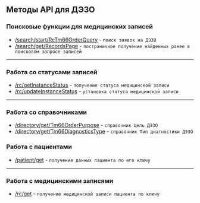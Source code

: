 ## Методы API для ДЭЗО

### Поисковые функции для медицинских записей

* [/search/start/RcTm66OrderQuery](methods/search/start/RcTm66OrderQuery/index.md)  - `поиск заявок на ДЭЗО`
* [/search/get/RecordsPage](methods/search/get/RecordsPage/index.md)  - `постраничное получение найденных ранее в поисковом запросе записей`

---

### Работа со статусами записей

* [/rc/getInstanceStatus](methods/status/get/index.md)  - `получение статуса медицинской записи`
* [/rc/updateInstanceStatus](methods/status/update/index.md)  - `установка статуса медицинской записи`

---

### Работа со справочниками

* [/directory/get/Tm66OrderPurpose](methods/directory/get/DrPrsG/index.md)  - `справочник Цель ДЭЗО` 
* [/directory/get/Tm66DiagnosticsType](methods/directory/get/BloodType/index.md)  - `справочник Тип диагностики ДЭЗО`

### Работа с пациентами
* [/patient/get](methods/patient/get/index.md)  - `получение данных пациента по его ключу`

---

### Работа с медицинскими записями

* [/rc/get](methods/rc/get/index.md)  - `получение медицинской записи пациента по ключу`
